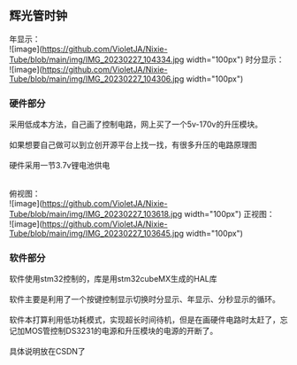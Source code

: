 ## 辉光管时钟
年显示：<br>
![image](https://github.com/VioletJA/Nixie-Tube/blob/main/img/IMG_20230227_104334.jpg width="100px")
时分显示：<br>
![image](https://github.com/VioletJA/Nixie-Tube/blob/main/img/IMG_20230227_104306.jpg width="100px")

### 硬件部分
采用低成本方法，自己画了控制电路，网上买了一个5v-170v的升压模块。<br><br>
如果想要自己做可以到立创开源平台上找一找，有很多升压的电路原理图<br><br>
硬件采用一节3.7v锂电池供电<br><br>

俯视图：<br>
![image](https://github.com/VioletJA/Nixie-Tube/blob/main/img/IMG_20230227_103618.jpg width="100px")
正视图：<br>
![image](https://github.com/VioletJA/Nixie-Tube/blob/main/img/IMG_20230227_103645.jpg width="100px")

### 软件部分
软件使用stm32控制的，库是用stm32cubeMX生成的HAL库<br><br>
软件主要是利用了一个按键控制显示切换时分显示、年显示、分秒显示的循环。<br><br>
软件本打算利用低功耗模式，实现超长时间待机，但是在画硬件电路时太赶了，忘记加MOS管控制DS3231的电源和升压模块的电源的开断了。<br><br>
具体说明放在CSDN了
